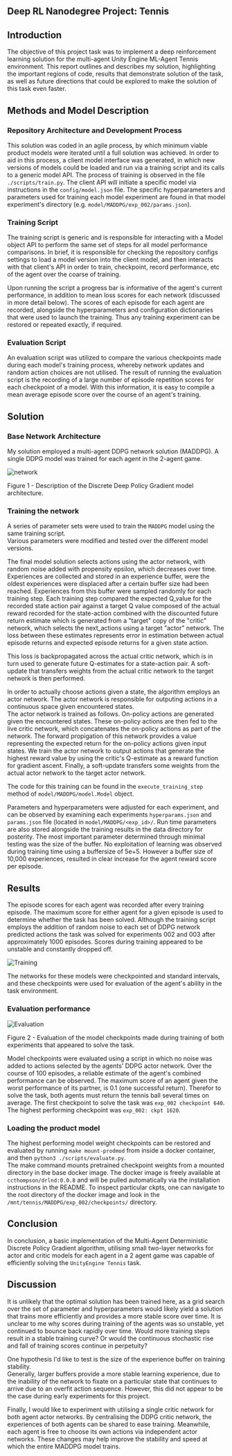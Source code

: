 ## Deep RL Nanodegree Project: Tennis

## Introduction

The objective of this project task was to implement a deep reinforcement learning solution for the 
multi-agent Unity Engine ML-Agent Tennis environment.  This report outlines and 
describes my solution, highlighting the important regions of code, results that demonstrate 
solution of the task,  as well as future directions that could be explored to make the solution of 
this task even faster.  

## Methods and Model Description
### Repository Architecture and Development Process
This solution was coded in an agile process, by which minimum viable product models were iterated 
until a full solution was achieved.  In order to aid in this process, a client model interface was 
generated, in which new versions of models could be loaded and run via a training script and its 
calls to a generic model API.  The process of training is observed in the file `./scripts/train.py`.
The client API will initiate a specific model via instructions in the `config/model.json` file.  The
specific hyperparameters and parameters used for training each model experiment are found in that 
model experiment's directory (e.g. `model/MADDPG/exp_002/params.json`).

### Training Script
The training script is generic and is responsible for interacting with a Model object API to perform
 the same set of steps for all model performance comparisons.  In brief, it is responsible for 
checking the repository configs settings to load a model version into the client model, and then 
interacts with that client's API in order to train, checkpoint, record performance, etc of the 
agent over the coarse of training.  

Upon running the script a progress bar is informative of the agent's current performance, in 
addition to mean loss scores for each network (discussed in more detail below).  The scores of each 
episode for each agent are recorded, alongside the hyperparameters and configuration dictionaries 
that were used to launch the training.  Thus any training experiment can be restored or repeated 
exactly, if required.

### Evaluation Script
An evaluation script was utilized to compare the various checkpoints made during each model's 
training process, whereby network updates and random action choices are not utilised.  The result
of running the evaluation script is the recording of a large number of episode repetition scores for
each checkpoint of a model.  With this information, it is easy to compile a mean average episode 
score over the course of an agent's training.  


## Solution

### Base Network Architecture

My solution employed a multi-agent DDPG network solution (MADDPG).  A single
DDPG model was trained for each agent in the 2-agent game.  

![network](images/DDPG_Network.png)

Figure 1 - Description of the Discrete Deep Policy Gradient model architecture.  

### Training the network

A series of parameter sets were used to train the `MADDPG` model using the same training script.  
Various parameters were modified and tested over the different model versions.  

The final model solution selects actions using the actor network, with random noise added with 
propensity epsilon, which decreases over time.  Experiences are 
collected and stored  in an experience buffer, were the oldest experiences were
displaced after a certain buffer size had been reached.  Experiences from this buffer were sampled
randomly for each training step.  Each training step compared the expected Q_value for the recorded
state action pair against a target Q value composed of the actual reward recorded for the 
state-action combined with the discounted future return estimate which is generated from a "target"
copy of the "critic" network, which selects the next_actions using a target "actor" network.  The 
loss between these estimates represents error in estimation between actual episode returns and 
expected episode returns for a given state action.  

This loss is backpropagated across the actual critic network, which is in turn used to generate 
future Q-estimates for a state-action pair.  A soft-update that transfers weights from the actual critic
network to the target network is then performed.  

In order to actually choose actions given a state, the algorithm employs an actor network.  The 
actor network is responsible for outputing actions in a continuous space given encountered states.  
The actor network is trained as follows.  On-policy actions are generated given the encountered 
states.  These on-policy actions are then fed to the live critic network, which concatenates 
the on-policy actions as part of the network.  The forward propigation of this network provides a 
value representing the expected return for the on-policy actions given input states.  We train the 
actor network to output actions that generate the highest reward value by using the critic's 
Q-estimate as a reward function for gradient ascent.  Finally, a soft-update transfers 
some weights from the actual actor network to the target actor network.   

The code for this training can be found in the `execute_training_step` method of 
`model/MADDPG/model.Model` object.

Parameters and hyperparameters were adjusted for each experiment, and can be observed by examining
each experiments `hyperparams.json` and `params.json` file (located in 
`model/MADDPG/<exp_id>/`.  Run time parameters are also stored alongside the training results in 
the data directory for posterity.  The most important parameter determined through minimal testing
was the size of the buffer.  No exploitation of learning was observed during training time 
using a buffersize of 5e+5.  However a buffer size of 10,000 experiences, resulted in clear 
increase for the agent reward score per episode.   


## Results  

The episode scores for each agent was recorded after every training episode.  The maximum score for
either agent for a given episode is used to determine whether the task has been solved.  Although
the training script employs the addition of random noise to each set of DDPG network predicted 
actions the task was solved for experiments 002 and 003 after approximately 1000 episodes.  Scores
during training appeared to be unstable and constantly dropped off.

![Training](images/train.png)

The networks for these models were checkpointed and standard intervals, and these checkpoints were 
used for evaluation of the agent's ability in the task environment.  

### Evaluation performance

![Evaluation](images/eval.png)

Figure 2 - Evaluation of the model checkpoints made during training of both experiments that 
appeared to solve the task. 

Model checkpoints were evaluated using a script in which no noise was added to actions selected
by the agents' DDPG actor network.  Over the course of 100 episodes, a reliable estimate of 
the agent's combined performance can be observed.  The maximum score of an agent given the worst
performance of its partner, is 0.1 (one successful return).  Therefor to solve the task, both agents
must return the tennis ball several times on average.  The first checkpoint to solve the task was 
`exp_002 checkpoint 640`.  The highest performing checkpoint was `exp_002: ckpt 1620`.  

### Loading the product model
The highest performing model weight checkpoints can be restored and evaluated by running 
`make mount-prodmod` from inside a docker container, and then `python3 ./scripts/evaluate.py`.  
The make command mounts pretrained checkpoint weights from a mounted directory in the base docker 
image.  The docker image is freely available at `ccthompson/drlnd:0.0.8` and will be pulled 
automatically via the installation instructions in the README.  To inspect particular ckpts, one
can navigate to the root directory of the docker image and look in the 
`/mnt/tennis/MADDPG/exp_002/checkpoints/` directory.  


## Conclusion
In conclusion, a basic implementation of the Multi-Agent Deterministic Discrete Policy Gradient 
algorithm, utilising small two-layer networks for actor and critic models for each agent in a 2 
agent game was capable of efficiently solving the `UnityEngine Tennis` task. 

## Discussion

It is unlikely that the optimal solution has been trained here, as a grid search over the set of 
parameter and hyperparameters would likely yield a solution that trains more efficiently and 
provides a more stable score over time.  It is unclear to me why scores during training of the 
agents was so unstable, yet continued to bounce back rapidly over time.  Would more training steps
result in a stable training curve?  Or would the continuous stochastic rise and fall of training 
scores continue in perpetuity?  

One hypothesis I'd like to test is the size of the experience buffer on training stability.  
Generally, larger buffers provide a more stable learning experience, due to the inability of the 
network to fixate on a particular state that continues to arrive due to an overfit action sequence.
However, this did not appear to be the case during early experiments for this project.  

Finally, I would like to experiment with utilising a single critic network for both agent actor 
networks.  By centralising the DDPG critic network, the experiences of both agents can be 
shared to ease training.  Meanwhile, each agent is free to choose its own actions via independent
actor networks.  These changes may help improve the stability and speed at which the 
entire MADDPG model trains.  


